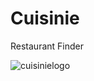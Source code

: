 # Cuisinie

Restaurant Finder 





![cuisinielogo](https://cloud.githubusercontent.com/assets/25334388/24486476/4d711448-14d8-11e7-9050-573462a35b35.jpeg)


